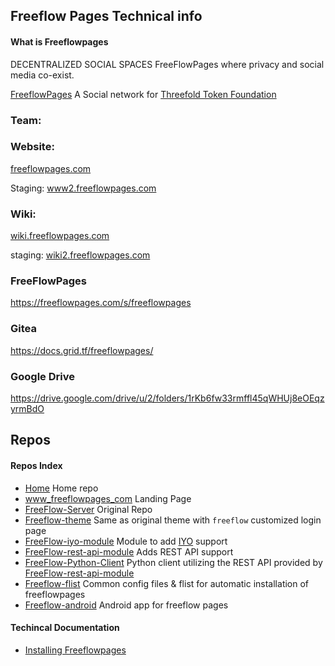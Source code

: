 ## Freeflow Pages Technical info

#### What is Freeflowpages

DECENTRALIZED SOCIAL SPACES 
FreeFlowPages where privacy and social media co-exist.

[FreeflowPages](http://freeflowpages.com) A Social network for [Threefold Token Foundation](https://www.threefold.io/)


### Team:

### Website:

[freeflowpages.com](https://freeflowpages.com/)

Staging: [www2.freeflowpages.com](https://www2.freeflowpages.com/)

### Wiki:

[wiki.freeflowpages.com](https://wiki.freeflowpages.com/)

staging: [wiki2.freeflowpages.com](http://wiki2.freeflowpages.com)

### FreeFlowPages
https://freeflowpages.com/s/freeflowpages

### Gitea
https://docs.grid.tf/freeflowpages/

### Google Drive
https://drive.google.com/drive/u/2/folders/1rKb6fw33rmffl45qWHUj8eOEqzyrmBdO

## Repos

#### Repos Index

- [Home](https://github.com/freeflowpages/home) Home repo
- [www_freeflowpages_com](https://github.com/freeflowpages/www_freeflowpages_com) Landing Page
- [FreeFlow-Server](https://github.com/freeflowpages/freeflow-server) Original Repo
- [Freeflow-theme](https://github.com/freeflowpages/freeflow-theme) Same as original theme with `freeflow` customized login page
- [FreeFlow-iyo-module](https://github.com/freeflowpages/freeflow-iyo-module) Module to add [IYO](https://itsyou.online) support
- [FreeFlow-rest-api-module](https://github.com/freeflowpages/freeflow-rest-api-module) Adds REST API support
- [FreeFlow-Python-Client](https://github.com/freeflowpages/freeflow-python-client) Python client utilizing the REST API provided by [FreeFlow-rest-api-module](https://github.com/freeflowpages/freeflow-rest-api-module)
- [Freeflow-flist](https://github.com/freeflowpages/freeflow-flist) Common config files & flist for automatic installation of freeflowpages
- [Freeflow-android](https://github.com/freeflowpages/freeflow-android) Android app for freeflow pages

#### Techincal Documentation

- [Installing Freeflowpages](./Install.md)

